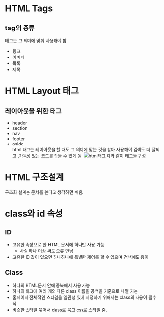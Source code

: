 # HTML Tags
## tag의 종류
태그는 그 의미에 맞춰 사용해야 함
- 링크
- 이미지
- 목록
- 제목

# HTML Layout 태그
## 레이아웃을 위한 태그
- header
- section
- nav
- footer
- aside    
html 태그는 레이아웃을 할 때도 그 의미에 맞는 것을 찾아 사용해야 검색도 더 잘되고 ,가독성 있는 코드를 만들 수 있게 됨.
![html태그](https://cphinf.pstatic.net/mooc/20171231_41/15146999078486r8Pv_JPEG/5086.HTML5PageLayout_2.jpg)
이와 같이 태그들 구성


# HTML 구조설계
구조화 설계는 문서를 쓴다고 생각하면 쉬움.  

# class와 id 속성
## ID
- 고유한 속성으로 한 HTML 문서에 하나만 사용 가능
    - 사실 하나 이상 써도 오류 안남
- 고유한 ID 값이 있으면 하나하나에 특별한 제어를 할 수 있으며 검색에도 용이


## Class
- 하나의 HTML문서 안에 중복해서 사용 가능
- 하나의 태그에 여러 개의 다른 class 이름을 공백을 기준으로 나열 가능
- 홈페이지 전체적인 스타일을 일관성 있게 지정하기 위해서는 class의 사용이 필수적
- 비슷한 스타일 묶어서 class로 묶고 css로 스타일 줌.
